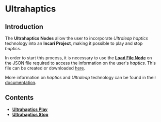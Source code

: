 # Ultrahaptics

## Introduction

The **Ultrahaptics Nodes** allow the user to incorporate *Ultraleap* *haptics* technology into an **Incari Project**, making it possible to play and stop *haptics*.

In order to start this process, it is necessary to use the [**Load File Node**](../../io/loadfile.md) on the JSON file required to access the information on the user's *haptics*. This file can be created or downloaded [here](https://developer.ultrahaptics.com/downloads/sensation-editor/). 

More information on *haptics* and *Ultraleap* technology can be found in their [documentation](https://docs.ultraleap.com/).

## Contents

* [**Ultrahaptics Play**](ultrahapticsplay.md)
* [**Ultrahaptics Stop**](ultrahapticsstop.md)